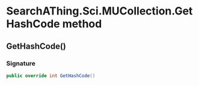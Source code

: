 # SearchAThing.Sci.MUCollection.GetHashCode method
## GetHashCode()
### Signature
```csharp
public override int GetHashCode()
```
